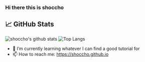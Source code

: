 ### Hi there this is shoccho 

## &#x1f4c8; GitHub Stats
![shoccho's github stats](https://github-readme-stats.vercel.app/api?username=shoccho&count_private=true)
![Top Langs](https://github-readme-stats.vercel.app/api/top-langs/?username=shoccho&layout=compact)


- 🌱 I’m currently learning whatever I can find a good tutorial for
- 📫 How to reach me: https://shoccho.github.io
<!--
**shoccho/shoccho** is a ✨ _special_ ✨ repository because its `README.md` (this file) appears on your GitHub profile.
Here are some ideas to get you started:

- 🔭 I’m currently working on ...

- 👯 I’m looking to collaborate on ...
- 🤔 I’m looking for help with ...
- 💬 Ask me about ...

- 😄 Pronouns: ...
- ⚡ Fun fact: ...
-->
